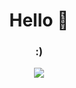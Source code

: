 <h1 align="center">Hello 👋</h1>

<h3 align="center">:)</h3>

<p align="center">
  <img src="https://github-readme-stats.vercel.app/api?username=mua1048&title_color=000000&bg_color=ffffff&text_color=000000&locale=kr&hide_border=true&show_icons=true&icon_color=000000&custom_title=">
<p>
